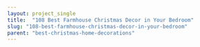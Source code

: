 ```yaml
---
layout: project_single
title:  "108 Best Farmhouse Christmas Decor in Your Bedroom"
slug: "108-best-farmhouse-christmas-decor-in-your-bedroom"
parent: "best-christmas-home-decorations"
---
```

 